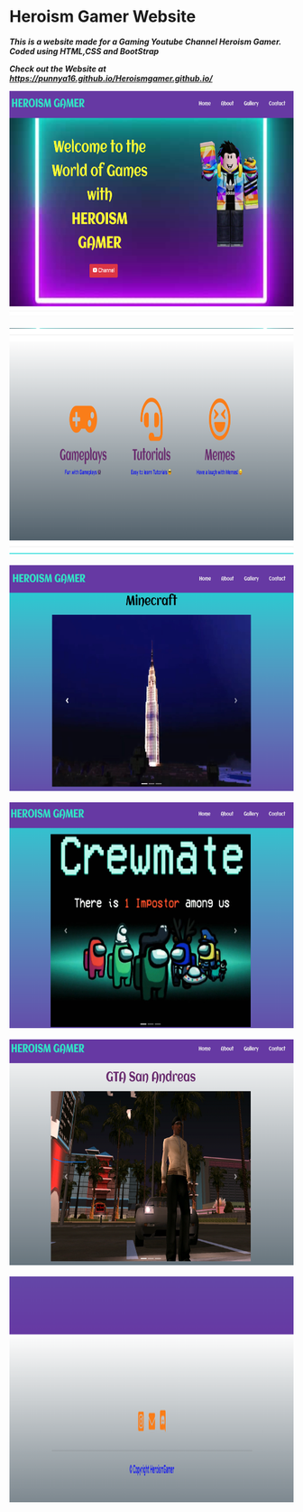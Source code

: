 # Heroism Gamer Website
 
 <i><b>This is a website made for a Gaming Youtube Channel Heroism Gamer.
 Coded using HTML,CSS and BootStrap<b><i>
 
 Check out the Website at https://punnya16.github.io/Heroismgamer.github.io/
 
<img src="Heroism_images/home.png" width=900 height=400>
<br><br>
 
<img src="Heroism_images/about.png" width=900 height=400>
<br><br>
 
<img src="Heroism_images/game1.png" width=900 height=400>
<br><br>
 
<img src="Heroism_images/game2.png" width=900 height=400>
<br><br>
 
<img src="Heroism_images/game3.png" width=900 height=400>
<br><br>

<img src="Heroism_images/contact.png" width=900 height=400>
 
